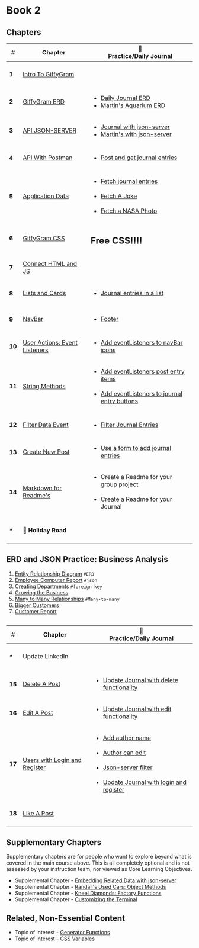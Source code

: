 # Book 2

## Chapters

| # | Chapter | 📔 <br/> Practice/Daily Journal |
| -- | -- |  --- |
<h4>1</h4> | [Intro To GiffyGram](chapters/47-GG-Intro.md) |  |
<h4>2</h4> |[GiffyGram ERD](chapters/47-GG-ERD.md) | <ul><li>[Daily Journal ERD](chapters/47-GG-ERD.md#DJ-ERD)</li><li>[Martin's Aquarium ERD](chapters/47-GG-ERD.md#MA-ERD)</li></ul>
<h4>3</h4> |[API JSON-SERVER](chapters/47-GG-API-JSON-Server.md) | <ul><li>[Journal with json-server](chapters/47-GG-API-JSON-Server.md#DJ-Practice) <br/> <li>[Martin's with json-server](chapters/47-GG-API-JSON-Server.md#MA-Practice)</li></ul>
<h4>4</h4> |[API With Postman](chapters/47-GG-API-Postman.md) | <ul><li> [Post and get journal entries](chapters/47-GG-API-Postman.md#DJ-Practice)</li></ul>
<h4>5</h4> |[Application Data](chapters/47-GG-Application-Data.md) | <ul><li> [Fetch journal entries](chapters/47-GG-Application-Data.md#DJ-Practice)</li> <br /><li>[Fetch A Joke](chapters/47-GG-Application-Data.md#Joke-Practice)</li> <br /> <li>[Fetch a NASA Photo](chapters/47-GG-Application-Data.md#Nasa-Practice)</li></ul>
<h4>6</h4> |[GiffyGram CSS](chapters/47-GG-Styles.md) | <h2>Free CSS!!!!</h2>
<h4>7</h4> |[Connect HTML and JS](chapters/47-GG-Main.md) |
<h4>8</h4> |[Lists and Cards](chapters/47-GG-PostList-Post.md) | <ul><li>[Journal entries in a list](chapters/47-GG-PostList-Post.md#DJ-Practice)</li></ul>
<h4>9</h4> |[NavBar](chapters/47-GG-Navbar.md)  | <ul><li>[Footer](chapters/47-GG-Navbar.md#Giffy-Practice)</li></ul>
<h4>10</h4> |[User Actions: Event Listeners](chapters/47-GG-EventListeners.md) | <ul><li>[Add eventListeners to navBar icons](chapters/47-GG-EventListeners.md#Giffy-Practice)</li></ul>
<h4>11</h4> |[String Methods](chapters/47-GG-StringMethods.md) | <ul><li>[Add eventListeners post entry items](chapters/47-GG-StringMethods.md#Giffy-Practice)</li><br/><li>[Add eventListeners to journal entry buttons](chapters/47-GG-StringMethods.md#DJ-Practice)</li></ul>
<h4>12</h4> |[Filter Data Event](chapters/47-GG-Filter-Event.md) | <ul><li>[Filter Journal Entries](chapters/47-GG-Filter-Event.md#DJ-Practice)</li></ul>
<h4>13</h4> |[Create New Post](chapters/47-GG-CreatePost.md) | <ul><li>[Use a form to add journal entries](chapters/47-GG-CreatePost.md#DJ-Practrice)</li></ul>
<h4>14</h4> |[Markdown for Readme's](chapters/Project-Readme.md) |<ul><li>Create a Readme for your group project</li><br /><li>Create a Readme for your Journal</li>
<h4>*</h4> |🚌 **Holiday Road**  |

## ERD and JSON Practice: Business Analysis
1. [Entity Relationship Diagram](./chapters/ERD.md) `#ERD`
1. [Employee Computer Report](./chapters/EMPLOYEES.md) `#json`
1. [Creating Departments](./chapters/DEPARTMENTS.md) `#foreign key`
1. [Growing the Business](./chapters/LOCATIONS.md)
1. [Many to Many Relationships](./chapters/MANY_MANY.md) `#Many-to-many`
1. [Bigger Customers](./chapters/CUSTOMERS.md)
1. [Customer Report](./chapters/CUSTOMER_REPORT.md)

##

| # | Chapter | 📔 <br/> Practice/Daily Journal
--- | --- | ---
<h4>*</h4> |Update LinkedIn | |
<h4>15</h4> |[Delete A Post](chapters/47-GG-DeletePost.md) | <ul><li> [Update Journal with delete functionality](chapters/47-GG-DeletePost.md#DJ-Practice)</li></ul>
<h4>16</h4> |[Edit A Post](chapters/47-GG-EditPost.md) |  <ul><li> [Update Journal with edit functionality](chapters/47-GG-EditPost.md#DJ-Practice)</li></ul>
<h4>17</h4> |[Users with Login and Register](chapters/47-GG-Login-Register.md) |  <ul><li> [Add author name](chapters/47-GG-Login-Register.md#Author-Practice)</li><br/><li>[Author can edit](chapters/47-GG-Login-Register.md#Edit-Practice)</li><br/><li>[Json-server filter](chapters/47-GG-Login-Register.md#JSON-Practice)</li><br/><li>[Update Journal with login and register](chapters/47-GG-Login-Register.md#DJ-Practice)</li></ul>
<h4>18</h4> |[Like A Post](chapters/47-ERD.md) | 


## Supplementary Chapters

Supplementary chapters are for people who want to explore beyond what is covered in the main course above. This is all completely optional and is not assessed by your instruction team, nor viewed as Core Learning Objectives.

* Supplemental Chapter - [Embedding Related Data with json-server](./chapters/JS_JSON_SERVER_RELATIONSHIPS.md)
* Supplemental Chapter - [Randall's Used Cars: Object Methods](./chapters/JS_OBJECT_METHODS.md)
* Supplemental Chapter - [Kneel Diamonds: Factory Functions](./chapters/JS_FACTORY_FUNCTION.md)
* Supplemental Chapter - [Customizing the Terminal](./chapters/CLI_PERSONALIZATION.md)

## Related, Non-Essential Content

* Topic of Interest - [Generator Functions](./chapters/JS_GENERATOR_FUNCTION.md)
* Topic of Interest - [CSS Variables](./chapters/CSS_VARIABLES.md)                                                          